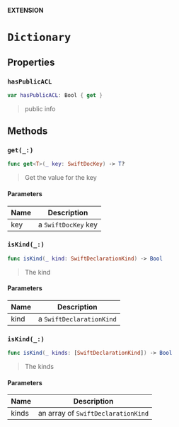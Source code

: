 **EXTENSION**

# `Dictionary`

## Properties
### `hasPublicACL`

```swift
var hasPublicACL: Bool { get }
```

> public info
>
>

## Methods
### `get(_:)`

```swift
func get<T>(_ key: SwiftDocKey) -> T?
```

> Get the value for the key
>
>

#### Parameters

| Name | Description |
| ---- | ----------- |
| key | a `SwiftDocKey` key |

### `isKind(_:)`

```swift
func isKind(_ kind: SwiftDeclarationKind) -> Bool
```

> The kind
>
>

#### Parameters

| Name | Description |
| ---- | ----------- |
| kind | a `SwiftDeclarationKind` |

### `isKind(_:)`

```swift
func isKind(_ kinds: [SwiftDeclarationKind]) -> Bool
```

> The kinds
>
>

#### Parameters

| Name | Description |
| ---- | ----------- |
| kinds | an array of `SwiftDeclarationKind` |